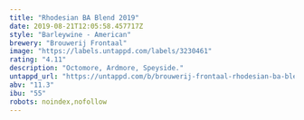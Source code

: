 ```yaml
---
title: "Rhodesian BA Blend 2019"
date: 2019-08-21T12:05:58.457717Z
style: "Barleywine - American"
brewery: "Brouwerij Frontaal"
image: "https://labels.untappd.com/labels/3230461"
rating: "4.11"
description: "Octomore, Ardmore, Speyside."
untappd_url: "https://untappd.com/b/brouwerij-frontaal-rhodesian-ba-blend-2019/3230461"
abv: "11.3"
ibu: "55"
robots: noindex,nofollow
---
```


